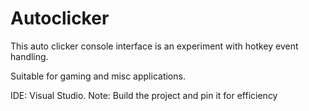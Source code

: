 # Autoclicker

This auto clicker console interface is an experiment with hotkey event handling.

Suitable for gaming and misc applications.

IDE: Visual Studio. Note: Build the project and pin it for efficiency
